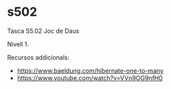 # s502
Tasca S5.02 Joc de Daus

Nivell 1.

Recursos addicionals:
- https://www.baeldung.com/hibernate-one-to-many
- https://www.youtube.com/watch?v=VVn9OG9nfH0
